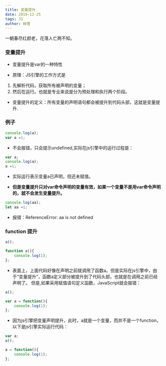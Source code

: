 ```yaml
---
title: 变量提升
date: 2019-12-25
tags: JS
author: 映雪
---
```


一朝春尽红颜老，花落人亡两不知。

<!--more-->

### 变量提升

- 变量提升是var的一种特性

- 原理：JS引擎的工作方式是
 1. 先解析代码，获取所有被声明的变量；
 2. 然后在运行。也就是专业来说是分为预处理和执行两个阶段。

- 变量提升的定义：所有变量的声明语句都会被提升到代码头部，这就是变量提升.


### 例子

```js
console.log(a);
var a =1;
```

- 不会报错，只会提示undefined,实际在js引擎中的运行过程是：

```js
var a;
console.log(a);
a =1;
```

- 实际运行表示变量a已声明，但还未赋值。

- **但是变量提升只对var命令声明的变量有效，如果一个变量不是用var命令声明的，就不会发生变量提升。**

```js
console.log(aa);
let aa =1;
```

- 报错：ReferenceError: aa is not defined


### function 提升


```js
a();

function a(){
    console.log(1);
};
```

- 表面上，上面代码好像在声明之前就调用了函数a。但是实际在js引擎中，由于“变量提升”，函数a定义部分被提升到了代码头部，也就是在调用之前已经声明了。
但是,如果采用赋值语句定义函数，JavaScript就会报错：

```js
a();

var a = function(){
    console.log(1);
};
```

- 因为js引擎把变量声明提升，此时，a就是一个变量，而并不是一个function，以下是js引擎实际运行代码：

```js
var a;
a();

a = function(){
    console.log(1);
};

```